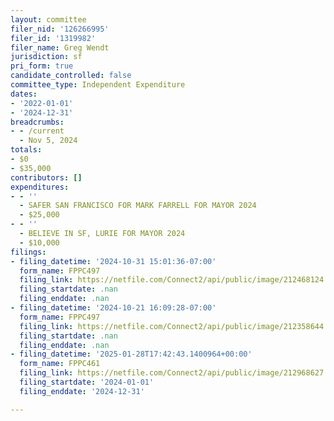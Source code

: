 ```yaml
---
layout: committee
filer_nid: '126266995'
filer_id: '1319982'
filer_name: Greg Wendt
jurisdiction: sf
pri_form: true
candidate_controlled: false
committee_type: Independent Expenditure
dates:
- '2022-01-01'
- '2024-12-31'
breadcrumbs:
- - /current
  - Nov 5, 2024
totals:
- $0
- $35,000
contributors: []
expenditures:
- - ''
  - SAFER SAN FRANCISCO FOR MARK FARRELL FOR MAYOR 2024
  - $25,000
- - ''
  - BELIEVE IN SF, LURIE FOR MAYOR 2024
  - $10,000
filings:
- filing_datetime: '2024-10-31 15:01:36-07:00'
  form_name: FPPC497
  filing_link: https://netfile.com/Connect2/api/public/image/212468124
  filing_startdate: .nan
  filing_enddate: .nan
- filing_datetime: '2024-10-21 16:09:28-07:00'
  form_name: FPPC497
  filing_link: https://netfile.com/Connect2/api/public/image/212358644
  filing_startdate: .nan
  filing_enddate: .nan
- filing_datetime: '2025-01-28T17:42:43.1400964+00:00'
  form_name: FPPC461
  filing_link: https://netfile.com/Connect2/api/public/image/212968627
  filing_startdate: '2024-01-01'
  filing_enddate: '2024-12-31'

---
```

